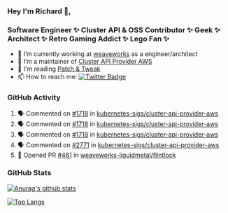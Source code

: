 ### Hey I'm Richard 👋, 

<h3 align="left">Software Engineer ✨ Cluster API & OSS Contributor ✨ Geek ✨ Architect ✨ Retro Gaming Addict ✨ Lego Fan ✨</h3>

- 🔭 I’m currently working at [weaveworks](https://github.com/weaveworks) as a engineer/architect
- 👯 I’m a maintainer of [Cluster API Provider AWS](https://github.com/kubernetes-sigs/cluster-api-provider-aws)
- 💬 I'm reading [Patch & Tweak](https://bjooks.com/products/patch-tweak-exploring-modular-synthesis)
- 📫 How to reach me: [![Twitter Badge](https://img.shields.io/badge/-@fruit_case-00acee?style=flat&logo=Twitter&logoColor=white)](https://twitter.com/intent/follow?screen_name=fruit_case "Follow on Twitter")

### GitHub Activity 

<!--START_SECTION:activity-->
1. 🗣 Commented on [#1718](https://github.com/kubernetes-sigs/cluster-api-provider-aws/issues/1718) in [kubernetes-sigs/cluster-api-provider-aws](https://github.com/kubernetes-sigs/cluster-api-provider-aws)
2. 🗣 Commented on [#1718](https://github.com/kubernetes-sigs/cluster-api-provider-aws/issues/1718) in [kubernetes-sigs/cluster-api-provider-aws](https://github.com/kubernetes-sigs/cluster-api-provider-aws)
3. 🗣 Commented on [#1718](https://github.com/kubernetes-sigs/cluster-api-provider-aws/issues/1718) in [kubernetes-sigs/cluster-api-provider-aws](https://github.com/kubernetes-sigs/cluster-api-provider-aws)
4. 🗣 Commented on [#2771](https://github.com/kubernetes-sigs/cluster-api-provider-aws/issues/2771) in [kubernetes-sigs/cluster-api-provider-aws](https://github.com/kubernetes-sigs/cluster-api-provider-aws)
5. 💪 Opened PR [#461](https://github.com/weaveworks-liquidmetal/flintlock/pull/461) in [weaveworks-liquidmetal/flintlock](https://github.com/weaveworks-liquidmetal/flintlock)
<!--END_SECTION:activity-->

### GitHub Stats

[![Anurag's github stats](https://github-readme-stats.vercel.app/api?username=richardcase&count_private=true&show_icons=true)](https://github.com/anuraghazra/github-readme-stats)

[![Top Langs](https://github-readme-stats.vercel.app/api/top-langs/?username=richardcase&hide=html&layout=compact)](https://github.com/anuraghazra/github-readme-stats)

